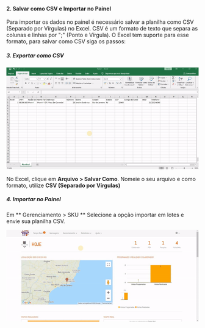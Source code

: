 





[comment]: <> (copy and paste de salvar como csv separado por virgulas)

#### 2. Salvar como CSV e Importar no Painel

Para importar os dados no painel é necessário salvar a planilha como CSV (Separado por Vírgulas) no Excel.
CSV é um formato de texto que separa as colunas e linhas por ";" (Ponto e Vírgula). O Excel tem suporte
para esse formato, para salvar como CSV siga os passos:

##### 3. Exportar como CSV

![Screenshot](../assets/salvar-como-csv/salvar-como-csv.gif)

No Excel, clique em **Arquivo > Salvar Como**. Nomeie o seu arquivo e como formato, utilize **CSV (Separado por Vírgulas)**

##### 4. Importar no Painel

Em ** Gerenciamento > SKU ** Selecione a opção importar em lotes e envie sua planilha CSV.

![Screenshot](../assets/importar/upload-csv.gif#center)



